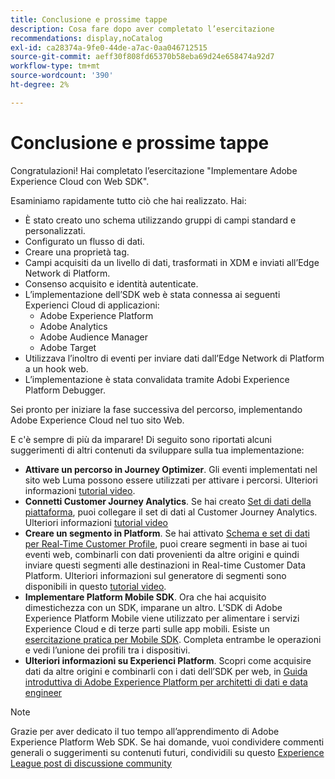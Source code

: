 ```yaml
---
title: Conclusione e prossime tappe
description: Cosa fare dopo aver completato l’esercitazione
recommendations: display,noCatalog
exl-id: ca28374a-9fe0-44de-a7ac-0aa046712515
source-git-commit: aeff30f808fd65370b58eba69d24e658474a92d7
workflow-type: tm+mt
source-wordcount: '390'
ht-degree: 2%

---
```


# Conclusione e prossime tappe

Congratulazioni! Hai completato l’esercitazione &quot;Implementare Adobe Experience Cloud con Web SDK&quot;.

Esaminiamo rapidamente tutto ciò che hai realizzato. Hai:

* È stato creato uno schema utilizzando gruppi di campi standard e personalizzati.
* Configurato un flusso di dati.
* Creare una proprietà tag.
* Campi acquisiti da un livello di dati, trasformati in XDM e inviati all’Edge Network di Platform.
* Consenso acquisito e identità autenticate.
* L’implementazione dell’SDK web è stata connessa ai seguenti Experienci Cloud di applicazioni:
   * Adobe Experience Platform
   * Adobe Analytics
   * Adobe Audience Manager
   * Adobe Target
* Utilizzava l’inoltro di eventi per inviare dati dall’Edge Network di Platform a un hook web.
* L’implementazione è stata convalidata tramite Adobi Experience Platform Debugger.

Sei pronto per iniziare la fase successiva del percorso, implementando Adobe Experience Cloud nel tuo sito Web.

E c&#39;è sempre di più da imparare! Di seguito sono riportati alcuni suggerimenti di altri contenuti da sviluppare sulla tua implementazione:


* **Attivare un percorso in Journey Optimizer**. Gli eventi implementati nel sito web Luma possono essere utilizzati per attivare i percorsi. Ulteriori informazioni [tutorial video](https://experienceleague.adobe.com/en/docs/journey-optimizer-learn/tutorials/create-journeys/use-case-transactional-journey).
* **Connetti Customer Journey Analytics**. Se hai creato [Set di dati della piattaforma](setup-experience-platform.md), puoi collegare il set di dati al Customer Journey Analytics. Ulteriori informazioni [tutorial video](https://experienceleague.adobe.com/en/docs/customer-journey-analytics-learn/tutorials/connecting-customer-journey-analytics-to-data-sources-in-platform)
* **Creare un segmento in Platform**. Se hai attivato [Schema e set di dati per Real-Time Customer Profile](setup-experience-platform.md), puoi creare segmenti in base ai tuoi eventi web, combinarli con dati provenienti da altre origini e quindi inviare questi segmenti alle destinazioni in Real-time Customer Data Platform. Ulteriori informazioni sul generatore di segmenti sono disponibili in questo [tutorial video](https://experienceleague.adobe.com/en/docs/platform-learn/tutorials/segments/create-segments).
* **Implementare Platform Mobile SDK**. Ora che hai acquisito dimestichezza con un SDK, imparane un altro. L’SDK di Adobe Experience Platform Mobile viene utilizzato per alimentare i servizi Experience Cloud e di terze parti sulle app mobili. Esiste un [esercitazione pratica per Mobile SDK](https://experienceleague.adobe.com/en/docs/platform-learn/implement-mobile-sdk/overview). Completa entrambe le operazioni e vedi l’unione dei profili tra i dispositivi.
* **Ulteriori informazioni su Experienci Platform**. Scopri come acquisire dati da altre origini e combinarli con i dati dell’SDK per web, in [Guida introduttiva di Adobe Experience Platform per architetti di dati e data engineer](https://experienceleague.adobe.com/en/docs/platform-learn/getting-started-for-data-architects-and-data-engineers/overview)


>[!NOTE]
>
>Grazie per aver dedicato il tuo tempo all’apprendimento di Adobe Experience Platform Web SDK. Se hai domande, vuoi condividere commenti generali o suggerimenti su contenuti futuri, condividili su questo [Experience League post di discussione community](https://experienceleaguecommunities.adobe.com/t5/adobe-experience-platform-launch/tutorial-discussion-implement-adobe-experience-cloud-with-web/td-p/444996)
